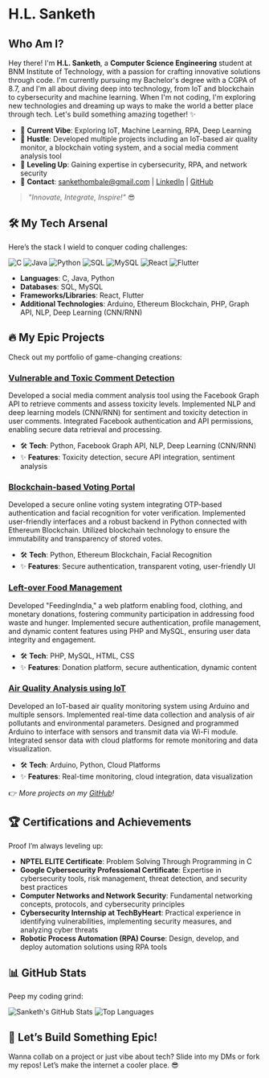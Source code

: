 # H.L. Sanketh

## Who Am I?

Hey there! I'm **H.L. Sanketh**, a **Computer Science Engineering** student at BNM Institute of Technology, with a passion for crafting innovative solutions through code. I'm currently pursuing my Bachelor's degree with a CGPA of 8.7, and I'm all about diving deep into technology, from IoT and blockchain to cybersecurity and machine learning. When I'm not coding, I'm exploring new technologies and dreaming up ways to make the world a better place through tech. Let's build something amazing together! ✨

- 🎯 **Current Vibe**: Exploring IoT, Machine Learning, RPA, Deep Learning
- 💼 **Hustle**: Developed multiple projects including an IoT-based air quality monitor, a blockchain voting system, and a social media comment analysis tool
- 🌱 **Leveling Up**: Gaining expertise in cybersecurity, RPA, and network security
- 📩 **Contact**: [sankethombale@gmail.com](mailto:sankethombale@gmail.com) | [LinkedIn](https://www.linkedin.com/in/h-l-sanketh-005393306) | [GitHub](https://github.com/Sankethhombale)

> _"Innovate, Integrate, Inspire!"_ 😎

## 🛠️ My Tech Arsenal

Here’s the stack I wield to conquer coding challenges:

![C](https://img.shields.io/badge/C-00599C?style=for-the-badge&logo=c&logoColor=white)
![Java](https://img.shields.io/badge/Java-ED8B00?style=for-the-badge&logo=java&logoColor=white)
![Python](https://img.shields.io/badge/Python-3776AB?style=for-the-badge&logo=python&logoColor=white)
![SQL](https://img.shields.io/badge/SQL-4479A1?style=for-the-badge&logo=sql&logoColor=white)
![MySQL](https://img.shields.io/badge/MySQL-4479A1?style=for-the-badge&logo=mysql&logoColor=white)
![React](https://img.shields.io/badge/React-61DAFB?style=for-the-badge&logo=react&logoColor=black)
![Flutter](https://img.shields.io/badge/Flutter-02569B?style=for-the-badge&logo=flutter&logoColor=white)

- **Languages**: C, Java, Python
- **Databases**: SQL, MySQL
- **Frameworks/Libraries**: React, Flutter
- **Additional Technologies**: Arduino, Ethereum Blockchain, PHP, Graph API, NLP, Deep Learning (CNN/RNN)

## 🔥 My Epic Projects

Check out my portfolio of game-changing creations:

### [Vulnerable and Toxic Comment Detection ](https://github.com/Sankethhombale/ToxicCommentDetector)

Developed a social media comment analysis tool using the Facebook Graph API to retrieve comments and assess toxicity levels. Implemented NLP and deep learning models (CNN/RNN) for sentiment and toxicity detection in user comments. Integrated Facebook authentication and API permissions, enabling secure data retrieval and processing.

- 🛠️ **Tech**: Python, Facebook Graph API, NLP, Deep Learning (CNN/RNN)
- ✨ **Features**: Toxicity detection, secure API integration, sentiment analysis


### [Blockchain-based Voting Portal](https://github.com/Sankethhombale/BlockChainBasedSmartVotingSystem)

Developed a secure online voting system integrating OTP-based authentication and facial recognition for voter verification. Implemented user-friendly interfaces and a robust backend in Python connected with Ethereum Blockchain. Utilized blockchain technology to ensure the immutability and transparency of stored votes.

- 🛠️ **Tech**: Python, Ethereum Blockchain, Facial Recognition
- ✨ **Features**: Secure authentication, transparent voting, user-friendly UI

### [Left-over Food Management](https://github.com/Sankethhombale/Left-Over-Food-Management)

Developed "FeedingIndia," a web platform enabling food, clothing, and monetary donations, fostering community participation in addressing food waste and hunger. Implemented secure authentication, profile management, and dynamic content features using PHP and MySQL, ensuring user data integrity and engagement.

- 🛠️ **Tech**: PHP, MySQL, HTML, CSS
- ✨ **Features**: Donation platform, secure authentication, dynamic content

### [Air Quality Analysis using IoT](https://github.com/Sankethhombale?tab=repositories)

Developed an IoT-based air quality monitoring system using Arduino and multiple sensors. Implemented real-time data collection and analysis of air pollutants and environmental parameters. Designed and programmed Arduino to interface with sensors and transmit data via Wi-Fi module. Integrated sensor data with cloud platforms for remote monitoring and data visualization.

- 🛠️ **Tech**: Arduino, Python, Cloud Platforms
- ✨ **Features**: Real-time monitoring, cloud integration, data visualization

👉 _More projects on my [GitHub](https://github.com/Sankethhombale)!_

## 🏆 Certifications and Achievements

Proof I’m always leveling up:

- **NPTEL ELITE Certificate**: Problem Solving Through Programming in C
- **Google Cybersecurity Professional Certificate**: Expertise in cybersecurity tools, risk management, threat detection, and security best practices
- **Computer Networks and Network Security**: Fundamental networking concepts, protocols, and cybersecurity principles
- **Cybersecurity Internship at TechByHeart**: Practical experience in identifying vulnerabilities, implementing security measures, and analyzing cyber threats
- **Robotic Process Automation (RPA) Course**: Design, develop, and deploy automation solutions using RPA tools

## 📊 GitHub Stats

Peep my coding grind:

![Sanketh's GitHub Stats](https://github-readme-stats.vercel.app/api?username=Sankethhombale&show_icons=true&theme=dracula)
![Top Languages](https://github-readme-stats.vercel.app/api/top-langs/?username=Sankethhombale&layout=compact&theme=dracula)

## 🎉 Let’s Build Something Epic!

Wanna collab on a project or just vibe about tech? Slide into my DMs or fork my repos! Let’s make the internet a cooler place. 😎
